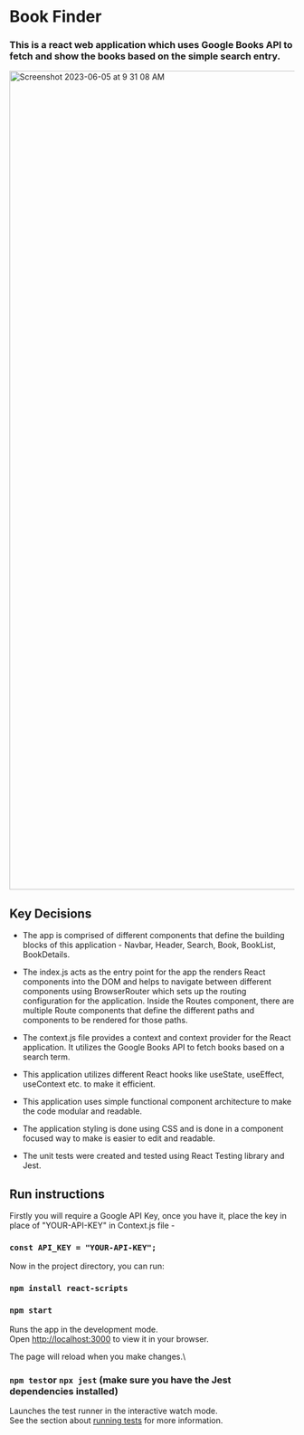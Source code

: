 
# Book Finder

### This is a react web application which uses Google Books API to fetch and show the books based on the simple search entry. 
<img width="1448" alt="Screenshot 2023-06-05 at 9 31 08 AM" src="https://github.com/tanvijain13/my-book-app/assets/57685692/4ecf661a-26b1-4ce1-870f-82520da70125">

## Key Decisions 

- The app is comprised of different components that define the building blocks of this application - Navbar, Header, Search, Book, BookList, BookDetails.

- The index.js acts as the entry point for the app the renders React components into the DOM and helps to navigate between different components using BrowserRouter which sets up the routing configuration for the application.
Inside the Routes component, there are multiple Route components that define the different paths and components to be rendered for those paths.

- The context.js file provides a context and context provider for the React application. It utilizes the Google Books API to fetch books based on a search term.

- This application utilizes different React hooks like useState, useEffect, useContext etc. to make it efficient. 

- This application uses simple functional component architecture to make the code modular and readable. 

- The application styling is done using CSS and is done in a component focused way to make is easier to edit and readable. 

- The unit tests were created and tested using React Testing library and Jest.

## Run instructions

Firstly you will require a Google API Key, once you have it, place the key in place of "YOUR-API-KEY" in Context.js file - 

### `const API_KEY = "YOUR-API-KEY"; `

Now in the project directory, you can run:
### `npm install react-scripts`

### `npm start`

Runs the app in the development mode.\
Open [http://localhost:3000](http://localhost:3000) to view it in your browser.

The page will reload when you make changes.\

### `npm test`or `npx jest` (make sure you have the Jest dependencies installed)

Launches the test runner in the interactive watch mode.\
See the section about [running tests](https://facebook.github.io/create-react-app/docs/running-tests) for more information.

